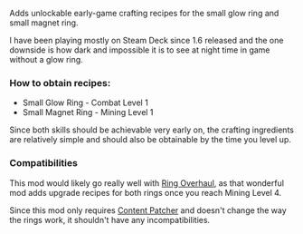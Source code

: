 Adds unlockable early-game crafting recipes for the small glow ring and small magnet ring.

I have been playing mostly on Steam Deck since 1.6 released and the one downside is how dark and impossible it is to see at night time in game without a glow ring.

### How to obtain recipes:

-   Small Glow Ring - Combat Level 1
-   Small Magnet Ring - Mining Level 1

Since both skills should be achievable very early on, the crafting ingredients are relatively simple and should also be obtainable by the time you level up.

### Compatibilities

This mod would likely go really well with [Ring Overhaul](https://www.nexusmods.com/stardewvalley/mods/10669), as that wonderful mod adds upgrade recipes for both rings once you reach Mining Level 4.

Since this mod only requires [Content Patcher](https://www.nexusmods.com/stardewvalley/mods/1915) and doesn't change the way the rings work, it shouldn't have any incompatibilities.

